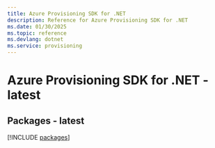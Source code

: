 ```yaml
---
title: Azure Provisioning SDK for .NET
description: Reference for Azure Provisioning SDK for .NET
ms.date: 01/30/2025
ms.topic: reference
ms.devlang: dotnet
ms.service: provisioning
---
```

# Azure Provisioning SDK for .NET - latest
## Packages - latest
[!INCLUDE [packages](provisioning-index.md)]